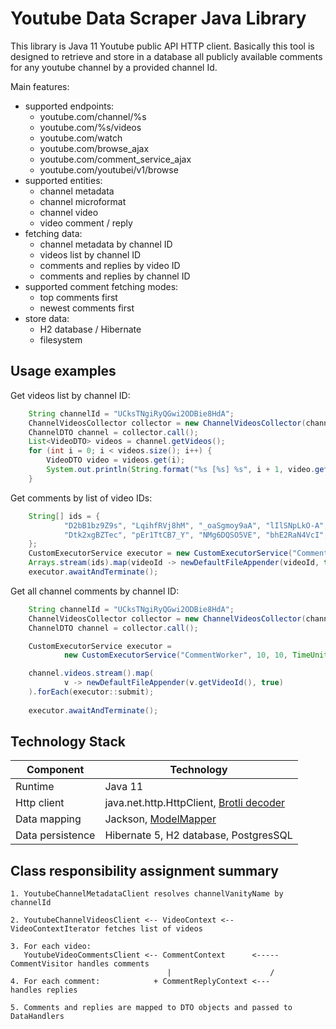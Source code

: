 # Youtube Data Scraper Java Library

This library is Java 11 Youtube public API HTTP client. Basically this tool is designed to retrieve
and store in a database all publicly available comments for any youtube channel by a provided channel Id.

Main features:
- supported endpoints:
    - youtube.com/channel/%s
    - youtube.com/%s/videos
    - youtube.com/watch
    - youtube.com/browse_ajax      
    - youtube.com/comment_service_ajax
    - youtube.com/youtubei/v1/browse
- supported entities:
    - channel metadata 
    - channel microformat
    - channel video
    - video comment / reply
- fetching data:
    - channel metadata by channel ID
    - videos list by channel ID
    - comments and replies by video ID
    - comments and replies by channel ID
- supported comment fetching modes:
    - top comments first
    - newest comments first
- store data:
    - H2 database / Hibernate
    - filesystem

## Usage examples

Get videos list by channel ID:
``` JAVA
    String channelId = "UCksTNgiRyQGwi2ODBie8HdA";
    ChannelVideosCollector collector = new ChannelVideosCollector(channelId);
    ChannelDTO channel = collector.call();
    List<VideoDTO> videos = channel.getVideos();
    for (int i = 0; i < videos.size(); i++) {
        VideoDTO video = videos.get(i);
        System.out.println(String.format("%s [%s] %s", i + 1, video.getVideoId(), video.getTitle()));
    }
```

Get comments by list of video IDs:
``` JAVA
    String[] ids = {
            "D2bB1bz9Z9s", "LqihfRVj8hM", "_oaSgmoy9aA", "lIlSNpLkO-A", "XQ_cQ9I7_YA",
            "Dtk2xgBZTec", "pEr1TtCB7_Y", "NMg6DQSO5VE", "bhE2RaN4VcI", "pJJE7R8xteQ"
    };
    CustomExecutorService executor = new CustomExecutorService("CommentWorker", 10, 5, TimeUnit.MINUTES);
    Arrays.stream(ids).map(videoId -> newDefaultFileAppender(videoId, true)).forEach(executor::submit);
    executor.awaitAndTerminate();
```

Get all channel comments by channel ID:
``` JAVA
    String channelId = "UCksTNgiRyQGwi2ODBie8HdA";
    ChannelVideosCollector collector = new ChannelVideosCollector(channelId);
    ChannelDTO channel = collector.call();

    CustomExecutorService executor =
            new CustomExecutorService("CommentWorker", 10, 10, TimeUnit.MINUTES);

    channel.videos.stream().map(
            v -> newDefaultFileAppender(v.getVideoId(), true)
    ).forEach(executor::submit);
        
    executor.awaitAndTerminate();
```

## Technology Stack

Component          | Technology
---                | ---
Runtime            | Java 11
Http client        | java.net.http.HttpClient, [Brotli decoder](https://github.com/google/brotli)
Data mapping       | Jackson, [ModelMapper](https://github.com/modelmapper/modelmapper)
Data persistence   | Hibernate 5, H2 database, PostgresSQL

## Class responsibility assignment summary

```
1. YoutubeChannelMetadataClient resolves channelVanityName by channelId

2. YoutubeChannelVideosClient <-- VideoContext <-- VideoContextIterator fetches list of videos

3. For each video:
   YoutubeVideoCommentsClient <-- CommentContext      <----- CommentVisitor handles comments
                                   |                      /
4. For each comment:            + CommentReplyContext <---                  handles replies

5. Comments and replies are mapped to DTO objects and passed to DataHandlers
```
